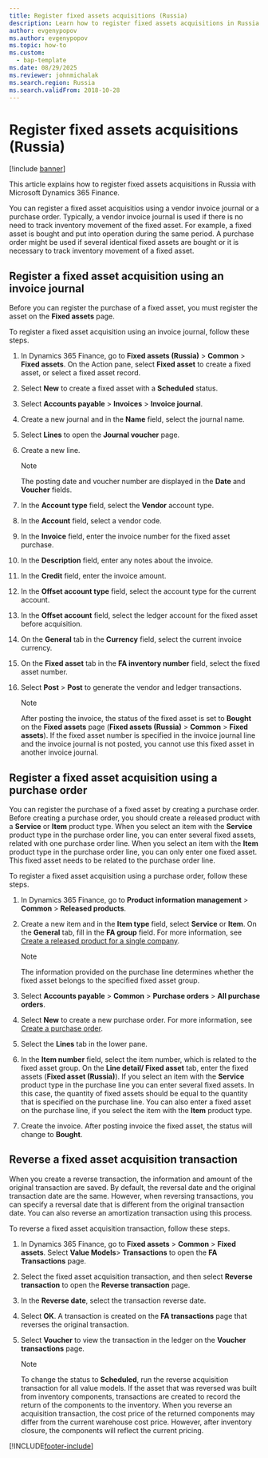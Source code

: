 ```yaml
---
title: Register fixed assets acquisitions (Russia)
description: Learn how to register fixed assets acquisitions in Russia with Microsoft Dynamics 365 Finance.
author: evgenypopov
ms.author: evgenypopov
ms.topic: how-to
ms.custom: 
  - bap-template
ms.date: 08/29/2025
ms.reviewer: johnmichalak
ms.search.region: Russia
ms.search.validFrom: 2018-10-28
---
```


# Register fixed assets acquisitions (Russia)

[!include [banner](../../includes/banner.md)]

This article explains how to register fixed assets acquisitions in Russia with Microsoft Dynamics 365 Finance.

You can register a fixed asset acquisitios using a vendor invoice journal or a purchase order. Typically, a vendor invoice journal is used if there is no need to track inventory movement of the fixed asset. For example, a fixed asset is bought and put into operation during the same period. A purchase order might be used if several identical fixed assets are bought or it is necessary to track inventory movement of a fixed asset. 

## Register a fixed asset acquisition using an invoice journal 

Before you can register the purchase of a fixed asset, you must register the asset on the **Fixed assets** page.

To register a fixed asset acquisition using an invoice journal, follow these steps.

1. In Dynamics 365 Finance, go to **Fixed assets (Russia)** \> **Common** \> **Fixed assets**. On the Action pane, select **Fixed asset** to create a fixed asset, or select a fixed asset record.
1. Select **New** to create a fixed asset with a **Scheduled** status.
1. Select **Accounts payable** \> **Invoices** \> **Invoice journal**.
1. Create a new journal and in the **Name** field, select the journal name.
1. Select **Lines** to open the **Journal voucher** page.
1. Create a new line.
    
    > [!NOTE]
    > The posting date and voucher number are displayed in the **Date** and **Voucher** fields.

1. In the **Account type** field, select the **Vendor** account type. 
1. In the **Account** field, select a vendor code.
1. In the **Invoice** field, enter the invoice number for the fixed asset purchase.
1. In the **Description** field, enter any notes about the invoice.
1. In the **Credit** field, enter the invoice amount.
1. In the **Offset account type** field, select the account type for the current account.
1. In the **Offset account** field, select the ledger account for the fixed asset before acquisition.
1. On the **General** tab in the **Currency** field, select the current invoice currency.
1. On the **Fixed asset** tab in the **FA inventory number** field, select the fixed asset number.
1. Select **Post** \> **Post** to generate the vendor and ledger transactions.
    
    > [!NOTE]
    > After posting the invoice, the status of the fixed asset is set to **Bought** on the **Fixed assets** page (**Fixed assets (Russia)** \> **Common** \> **Fixed assets**). If the fixed asset number is specified in the invoice journal line and the invoice journal is not posted, you cannot use this fixed asset in another invoice journal.
    
## Register a fixed asset acquisition using a purchase order 

You can register the purchase of a fixed asset by creating a purchase order. Before creating a purchase order, you should create a released product with a **Service** or **Item** product type. When you select an item with the **Service** product type in the purchase order line, you can enter several fixed assets, related with one purchase order line. When you select an item with the **Item** product type in the purchase order line, you can only enter one fixed asset. This fixed asset needs to be related to the purchase order line.  

To register a fixed asset acquisition using a purchase order, follow these steps.

1. In Dynamics 365 Finance, go to **Product information management** \> **Common** \> **Released products**.
1. Create a new item and in the **Item type** field, select **Service** or **Item**. On the **General** tab, fill in the **FA group** field. For more information, see [Create a released product for a single company](../../../supply-chain/pim/tasks/create-released-product-single-company.md).

    > [!NOTE]
    > The information provided on the purchase line determines whether the fixed asset belongs to the specified fixed asset group.
    
1. Select **Accounts payable** \> **Common** \> **Purchase orders** \> **All purchase orders**.
1. Select **New** to create a new purchase order. For more information, see [Create a purchase order](../../../supply-chain/procurement/tasks/create-purchase-order.md).
1. Select the **Lines** tab in the lower pane.
1. In the **Item number** field, select the item number, which is related to the fixed asset group. On the **Line detail/ Fixed asset** tab, enter the fixed assets (**Fixed asset (Russia)**). If you select an item with the **Service** product type in the purchase line you can enter several fixed assets. In this case, the quantity of fixed assets should be equal to the quantity that is specified on the purchase line. You can also enter a fixed asset on the purchase line, if you select the item with the **Item** product type.
1. Create the invoice. After posting invoice the fixed asset, the status will change to **Bought**.

## Reverse a fixed asset acquisition transaction    
    
When you create a reverse transaction, the information and amount of the original transaction are saved. By default, the reversal date and the original transaction date are the same. However, when reversing transactions, you can specify a reversal date that is different from the original transaction date. You can also reverse an amortization transaction using this process. 

To reverse a fixed asset acquisition transaction, follow these steps.

1. In Dynamics 365 Finance, go to **Fixed assets** \> **Common** \> **Fixed assets**. Select **Value Models**\> **Transactions** to open the **FA Transactions** page.
1. Select the fixed asset acquisition transaction, and then select **Reverse transaction** to open the **Reverse transaction** page.
1. In the **Reverse date**, select the transaction reverse date.
1. Select **OK**. A transaction is created on the **FA transactions** page that reverses the original transaction.
1. Select **Voucher** to view the transaction in the ledger on the **Voucher transactions** page.

    > [!NOTE]
    > To change the status to **Scheduled**, run the reverse acquisition transaction for all value models. If the asset that was reversed was built from inventory components, transactions are created to record the return of the components to the inventory. When you reverse an acquisition transaction, the cost price of the returned components may differ from the current warehouse cost price. However, after inventory closure, the components will reflect the current pricing.


[!INCLUDE[footer-include](../../../includes/footer-banner.md)]
